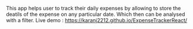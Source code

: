 This app helps user to track  their daily expenses by allowing to store the deatils of the expense on any particular date. Which then can be analysed with a filter.
Live demo : https://karanj2212.github.io/ExpenseTrackerReact/
